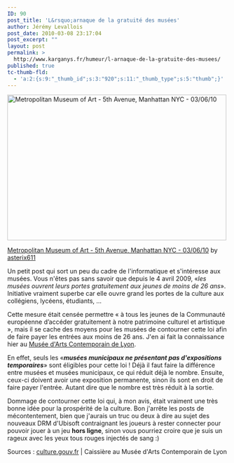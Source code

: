 ```yaml
---
ID: 90
post_title: 'L&rsquo;arnaque de la gratuité des musées'
author: Jérémy Levallois
post_date: 2010-03-08 23:17:04
post_excerpt: ""
layout: post
permalink: >
  http://www.karganys.fr/humeur/l-arnaque-de-la-gratuite-des-musees/
published: true
tc-thumb-fld:
  - 'a:2:{s:9:"_thumb_id";s:3:"920";s:11:"_thumb_type";s:5:"thumb";}'
---
```

<div class="wp-caption alignnone" style="width: 510px;"><a href="http://www.flickr.com/photos/28722563@N05/4418139230/"><img alt="Metropolitan Museum of Art   -     5th Avenue, Manhattan  NYC    -    03/06/10" src="http://farm3.static.flickr.com/2614/4418139230_1261a6c936.jpg" title="Metropolitan Museum of Art   -     5th Avenue, Manhattan  NYC    -    03/06/10" width="500" height="333" /></a><p class="wp-caption-text"><a href="http://www.flickr.com/photos/28722563@N05/4418139230/">Metropolitan Museum of Art   -     5th Avenue, Manhattan  NYC    -    03/06/10</a> by <a href="http://www.flickr.com/photos/28722563@N05/">asterix611</a></p></div>


Un petit post qui sort un peu du cadre de l'informatique et s'intéresse aux musées. Vous n'êtes pas sans savoir que depuis le 4 avril 2009, «<em>les musées ouvrent leurs portes gratuitement aux jeunes de moins de 26 ans</em>». Initiative vraiment superbe car elle ouvre grand les portes de la culture aux collégiens, lycéens, étudiants, ...

Cette mesure était censée permettre « à tous les jeunes de la Communauté européenne d’accéder gratuitement à notre patrimoine culturel et artistique », mais il se cache des moyens pour les musées de contourner cette loi afin de faire payer les entrées aux moins de 26 ans. J'en ai fait la connaissance hier au <a href="http://www.mac-lyon.com/mac/">Musée d'Arts Contemporain de Lyon</a>.

En effet, seuls les «<em><strong>musées municipaux ne présentant pas d'expositions temporaires</strong></em>» sont éligibles pour cette loi ! 
Déjà il faut faire la différence entre musées et musées municipaux, ce qui réduit déjà le nombre.
Ensuite, ceux-ci doivent avoir une exposition permanente, sinon ils sont en droit de faire payer l'entrée. Autant dire que le nombre est très réduit à la sortie.

Dommage de contourner cette loi qui, à mon avis, était vraiment une très bonne idée pour la prospérité de la culture.
Bon j'arrête les posts de mécontentement, bien que j'aurais un truc ou deux à dire au sujet des nouveaux DRM d'Ubisoft contraignant les joueurs à rester connecter pour pouvoir jouer à un jeu <strong>hors ligne</strong>, sinon vous pourriez croire que je suis un rageux avec les yeux tous rouges injectés de sang :)

Sources : <a href="http://www.culture.gouv.fr/culture/actualites/communiq/albanel/artgrat_musees.html">culture.gouv.fr</a> | Caissière au Musée d'Arts Contemporain de Lyon